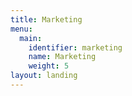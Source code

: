 ```yaml
---
title: Marketing
menu:
  main:
    identifier: marketing
    name: Marketing
    weight: 5
layout: landing
---
```


